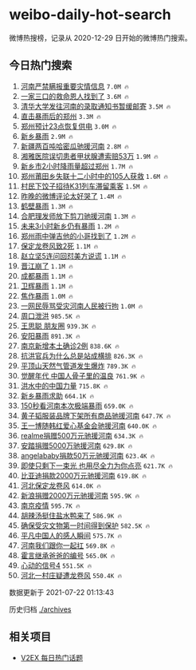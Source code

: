 # weibo-daily-hot-search

微博热搜榜，记录从 2020-12-29 日开始的微博热门搜索。

## 今日热门搜索

<!-- BEGIN -->

1. [河南严禁瞒报重要灾情信息](https://s.weibo.com/weibo?q=%23%E6%B2%B3%E5%8D%97%E4%B8%A5%E7%A6%81%E7%9E%92%E6%8A%A5%E9%87%8D%E8%A6%81%E7%81%BE%E6%83%85%E4%BF%A1%E6%81%AF%23&Refer=top) `7.0M 🔥`
1. [一家三口的救命恩人找到了](https://s.weibo.com/weibo?q=%23%E4%B8%80%E5%AE%B6%E4%B8%89%E5%8F%A3%E7%9A%84%E6%95%91%E5%91%BD%E6%81%A9%E4%BA%BA%E6%89%BE%E5%88%B0%E4%BA%86%23&Refer=top) `3.6M 🔥`
1. [清华大学发往河南的录取通知书暂缓邮寄](https://s.weibo.com/weibo?q=%23%E6%B8%85%E5%8D%8E%E5%A4%A7%E5%AD%A6%E5%8F%91%E5%BE%80%E6%B2%B3%E5%8D%97%E7%9A%84%E5%BD%95%E5%8F%96%E9%80%9A%E7%9F%A5%E4%B9%A6%E6%9A%82%E7%BC%93%E9%82%AE%E5%AF%84%23&Refer=top) `3.5M 🔥`
1. [直击暴雨后的郑州](https://s.weibo.com/weibo?q=%23%E7%9B%B4%E5%87%BB%E6%9A%B4%E9%9B%A8%E5%90%8E%E7%9A%84%E9%83%91%E5%B7%9E%23&Refer=top) `3.3M 🔥`
1. [郑州预计23点恢复供电](https://s.weibo.com/weibo?q=%23%E9%83%91%E5%B7%9E%E9%A2%84%E8%AE%A123%E7%82%B9%E6%81%A2%E5%A4%8D%E4%BE%9B%E7%94%B5%23&Refer=top) `3.0M 🔥`
1. [新乡暴雨](https://s.weibo.com/weibo?q=%23%E6%96%B0%E4%B9%A1%E6%9A%B4%E9%9B%A8%23&Refer=top) `2.9M 🔥`
1. [新疆两百吨哈密瓜驰援河南](https://s.weibo.com/weibo?q=%23%E6%96%B0%E7%96%86%E4%B8%A4%E7%99%BE%E5%90%A8%E5%93%88%E5%AF%86%E7%93%9C%E9%A9%B0%E6%8F%B4%E6%B2%B3%E5%8D%97%23&Refer=top) `2.8M 🔥`
1. [湘雅医院误切患者甲状腺遭索赔53万](https://s.weibo.com/weibo?q=%23%E6%B9%98%E9%9B%85%E5%8C%BB%E9%99%A2%E8%AF%AF%E5%88%87%E6%82%A3%E8%80%85%E7%94%B2%E7%8A%B6%E8%85%BA%E9%81%AD%E7%B4%A2%E8%B5%9453%E4%B8%87%23&Refer=top) `1.9M 🔥`
1. [新乡市2小时降雨量超过郑州](https://s.weibo.com/weibo?q=%23%E6%96%B0%E4%B9%A1%E5%B8%822%E5%B0%8F%E6%97%B6%E9%99%8D%E9%9B%A8%E9%87%8F%E8%B6%85%E8%BF%87%E9%83%91%E5%B7%9E%23&Refer=top) `1.7M 🔥`
1. [郑州莆田乡失联十二小时中的105人获救](https://s.weibo.com/weibo?q=%23%E9%83%91%E5%B7%9E%E8%8E%86%E7%94%B0%E4%B9%A1%E5%A4%B1%E8%81%94%E5%8D%81%E4%BA%8C%E5%B0%8F%E6%97%B6%E4%B8%AD%E7%9A%84105%E4%BA%BA%E8%8E%B7%E6%95%91%23&Refer=top) `1.6M 🔥`
1. [村民下饺子招待K31列车滞留乘客](https://s.weibo.com/weibo?q=%23%E6%9D%91%E6%B0%91%E4%B8%8B%E9%A5%BA%E5%AD%90%E6%8B%9B%E5%BE%85K31%E5%88%97%E8%BD%A6%E6%BB%9E%E7%95%99%E4%B9%98%E5%AE%A2%23&Refer=top) `1.5M 🔥`
1. [昨晚的微博评论太好哭了](https://s.weibo.com/weibo?q=%23%E6%98%A8%E6%99%9A%E7%9A%84%E5%BE%AE%E5%8D%9A%E8%AF%84%E8%AE%BA%E5%A4%AA%E5%A5%BD%E5%93%AD%E4%BA%86%23&Refer=top) `1.4M 🔥`
1. [鹤壁暴雨](https://s.weibo.com/weibo?q=%23%E9%B9%A4%E5%A3%81%E6%9A%B4%E9%9B%A8%23&Refer=top) `1.3M 🔥`
1. [合肥理发师放下剪刀驰援河南](https://s.weibo.com/weibo?q=%23%E5%90%88%E8%82%A5%E7%90%86%E5%8F%91%E5%B8%88%E6%94%BE%E4%B8%8B%E5%89%AA%E5%88%80%E9%A9%B0%E6%8F%B4%E6%B2%B3%E5%8D%97%23&Refer=top) `1.3M 🔥`
1. [未来3小时新乡仍有暴雨](https://s.weibo.com/weibo?q=%23%E6%9C%AA%E6%9D%A53%E5%B0%8F%E6%97%B6%E6%96%B0%E4%B9%A1%E4%BB%8D%E6%9C%89%E6%9A%B4%E9%9B%A8%23&Refer=top) `1.2M 🔥`
1. [郑州雨中弹吉他的小哥找到了](https://s.weibo.com/weibo?q=%23%E9%83%91%E5%B7%9E%E9%9B%A8%E4%B8%AD%E5%BC%B9%E5%90%89%E4%BB%96%E7%9A%84%E5%B0%8F%E5%93%A5%E6%89%BE%E5%88%B0%E4%BA%86%23&Refer=top) `1.2M 🔥`
1. [保定龙卷风致2死](https://s.weibo.com/weibo?q=%23%E4%BF%9D%E5%AE%9A%E9%BE%99%E5%8D%B7%E9%A3%8E%E8%87%B42%E6%AD%BB%23&Refer=top) `1.1M 🔥`
1. [赵立坚5连问回怼美方说谎](https://s.weibo.com/weibo?q=%23%E8%B5%B5%E7%AB%8B%E5%9D%9A5%E8%BF%9E%E9%97%AE%E5%9B%9E%E6%80%BC%E7%BE%8E%E6%96%B9%E8%AF%B4%E8%B0%8E%23&Refer=top) `1.1M 🔥`
1. [晋江崩了](https://s.weibo.com/weibo?q=%23%E6%99%8B%E6%B1%9F%E5%B4%A9%E4%BA%86%23&Refer=top) `1.1M 🔥`
1. [成都暴雨](https://s.weibo.com/weibo?q=%23%E6%88%90%E9%83%BD%E6%9A%B4%E9%9B%A8%23&Refer=top) `1.1M 🔥`
1. [卫辉暴雨](https://s.weibo.com/weibo?q=%23%E5%8D%AB%E8%BE%89%E6%9A%B4%E9%9B%A8%23&Refer=top) `1.1M 🔥`
1. [焦作暴雨](https://s.weibo.com/weibo?q=%23%E7%84%A6%E4%BD%9C%E6%9A%B4%E9%9B%A8%23&Refer=top) `1.0M 🔥`
1. [一网民辱骂受灾河南人民被行拘](https://s.weibo.com/weibo?q=%23%E4%B8%80%E7%BD%91%E6%B0%91%E8%BE%B1%E9%AA%82%E5%8F%97%E7%81%BE%E6%B2%B3%E5%8D%97%E4%BA%BA%E6%B0%91%E8%A2%AB%E8%A1%8C%E6%8B%98%23&Refer=top) `1.0M 🔥`
1. [周口泄洪](https://s.weibo.com/weibo?q=%23%E5%91%A8%E5%8F%A3%E6%B3%84%E6%B4%AA%23&Refer=top) `985.5K 🔥`
1. [王思聪 朋友圈](https://s.weibo.com/weibo?q=%E7%8E%8B%E6%80%9D%E8%81%AA%20%E6%9C%8B%E5%8F%8B%E5%9C%88&Refer=top) `939.3K 🔥`
1. [安阳暴雨](https://s.weibo.com/weibo?q=%23%E5%AE%89%E9%98%B3%E6%9A%B4%E9%9B%A8%23&Refer=top) `891.3K 🔥`
1. [南京新增本土确诊2例](https://s.weibo.com/weibo?q=%23%E5%8D%97%E4%BA%AC%E6%96%B0%E5%A2%9E%E6%9C%AC%E5%9C%9F%E7%A1%AE%E8%AF%8A2%E4%BE%8B%23&Refer=top) `838.6K 🔥`
1. [抗洪官兵为什么总是站成横排](https://s.weibo.com/weibo?q=%23%E6%8A%97%E6%B4%AA%E5%AE%98%E5%85%B5%E4%B8%BA%E4%BB%80%E4%B9%88%E6%80%BB%E6%98%AF%E7%AB%99%E6%88%90%E6%A8%AA%E6%8E%92%23&Refer=top) `826.3K 🔥`
1. [平顶山天然气管道发生爆炸](https://s.weibo.com/weibo?q=%23%E5%B9%B3%E9%A1%B6%E5%B1%B1%E5%A4%A9%E7%84%B6%E6%B0%94%E7%AE%A1%E9%81%93%E5%8F%91%E7%94%9F%E7%88%86%E7%82%B8%23&Refer=top) `789.3K 🔥`
1. [觉醒年代 中国人骨子里的温良](https://s.weibo.com/weibo?q=%E8%A7%89%E9%86%92%E5%B9%B4%E4%BB%A3%20%E4%B8%AD%E5%9B%BD%E4%BA%BA%E9%AA%A8%E5%AD%90%E9%87%8C%E7%9A%84%E6%B8%A9%E8%89%AF&Refer=top) `761.9K 🔥`
1. [洪水中的中国力量](https://s.weibo.com/weibo?q=%23%E6%B4%AA%E6%B0%B4%E4%B8%AD%E7%9A%84%E4%B8%AD%E5%9B%BD%E5%8A%9B%E9%87%8F%23&Refer=top) `715.8K 🔥`
1. [新乡暴雨求助](https://s.weibo.com/weibo?q=%23%E6%96%B0%E4%B9%A1%E6%9A%B4%E9%9B%A8%E6%B1%82%E5%8A%A9%23&Refer=top) `664.1K 🔥`
1. [150秒看河南本次极端暴雨](https://s.weibo.com/weibo?q=%23150%E7%A7%92%E7%9C%8B%E6%B2%B3%E5%8D%97%E6%9C%AC%E6%AC%A1%E6%9E%81%E7%AB%AF%E6%9A%B4%E9%9B%A8%23&Refer=top) `659.0K 🔥`
1. [黄子韬服装品牌下架所有商品驰援河南](https://s.weibo.com/weibo?q=%23%E9%BB%84%E5%AD%90%E9%9F%AC%E6%9C%8D%E8%A3%85%E5%93%81%E7%89%8C%E4%B8%8B%E6%9E%B6%E6%89%80%E6%9C%89%E5%95%86%E5%93%81%E9%A9%B0%E6%8F%B4%E6%B2%B3%E5%8D%97%23&Refer=top) `647.7K 🔥`
1. [王一博随韩红爱心基金会驰援河南](https://s.weibo.com/weibo?q=%23%E7%8E%8B%E4%B8%80%E5%8D%9A%E9%9A%8F%E9%9F%A9%E7%BA%A2%E7%88%B1%E5%BF%83%E5%9F%BA%E9%87%91%E4%BC%9A%E9%A9%B0%E6%8F%B4%E6%B2%B3%E5%8D%97%23&Refer=top) `640.0K 🔥`
1. [realme捐赠500万元驰援河南](https://s.weibo.com/weibo?q=%23realme%E6%8D%90%E8%B5%A0500%E4%B8%87%E5%85%83%E9%A9%B0%E6%8F%B4%E6%B2%B3%E5%8D%97%23&Refer=top) `634.3K 🔥`
1. [安踏捐赠5000万驰援河南](https://s.weibo.com/weibo?q=%23%E5%AE%89%E8%B8%8F%E6%8D%90%E8%B5%A05000%E4%B8%87%E9%A9%B0%E6%8F%B4%E6%B2%B3%E5%8D%97%23&Refer=top) `629.8K 🔥`
1. [angelababy捐款50万元驰援河南](https://s.weibo.com/weibo?q=%23angelababy%E6%8D%90%E6%AC%BE50%E4%B8%87%E5%85%83%E9%A9%B0%E6%8F%B4%E6%B2%B3%E5%8D%97%23&Refer=top) `623.4K 🔥`
1. [即使只剩下一束光 也用尽全力为你点亮](https://s.weibo.com/weibo?q=%E5%8D%B3%E4%BD%BF%E5%8F%AA%E5%89%A9%E4%B8%8B%E4%B8%80%E6%9D%9F%E5%85%89%20%E4%B9%9F%E7%94%A8%E5%B0%BD%E5%85%A8%E5%8A%9B%E4%B8%BA%E4%BD%A0%E7%82%B9%E4%BA%AE&Refer=top) `621.7K 🔥`
1. [比亚迪捐款2000万元驰援河南](https://s.weibo.com/weibo?q=%23%E6%AF%94%E4%BA%9A%E8%BF%AA%E6%8D%90%E6%AC%BE2000%E4%B8%87%E5%85%83%E9%A9%B0%E6%8F%B4%E6%B2%B3%E5%8D%97%23&Refer=top) `619.8K 🔥`
1. [河北保定龙卷风](https://s.weibo.com/weibo?q=%23%E6%B2%B3%E5%8C%97%E4%BF%9D%E5%AE%9A%E9%BE%99%E5%8D%B7%E9%A3%8E%23&Refer=top) `614.0K 🔥`
1. [新浪捐赠2000万元驰援河南](https://s.weibo.com/weibo?q=%23%E6%96%B0%E6%B5%AA%E6%8D%90%E8%B5%A02000%E4%B8%87%E5%85%83%E9%A9%B0%E6%8F%B4%E6%B2%B3%E5%8D%97%23&Refer=top) `595.9K 🔥`
1. [南京疫情](https://s.weibo.com/weibo?q=%23%E5%8D%97%E4%BA%AC%E7%96%AB%E6%83%85%23&Refer=top) `595.7K 🔥`
1. [胡辣汤挺住盐水鸭来了](https://s.weibo.com/weibo?q=%23%E8%83%A1%E8%BE%A3%E6%B1%A4%E6%8C%BA%E4%BD%8F%E7%9B%90%E6%B0%B4%E9%B8%AD%E6%9D%A5%E4%BA%86%23&Refer=top) `586.9K 🔥`
1. [确保受灾文物第一时间得到保护](https://s.weibo.com/weibo?q=%23%E7%A1%AE%E4%BF%9D%E5%8F%97%E7%81%BE%E6%96%87%E7%89%A9%E7%AC%AC%E4%B8%80%E6%97%B6%E9%97%B4%E5%BE%97%E5%88%B0%E4%BF%9D%E6%8A%A4%23&Refer=top) `582.5K 🔥`
1. [平凡中国人的感人瞬间](https://s.weibo.com/weibo?q=%23%E5%B9%B3%E5%87%A1%E4%B8%AD%E5%9B%BD%E4%BA%BA%E7%9A%84%E6%84%9F%E4%BA%BA%E7%9E%AC%E9%97%B4%23&Refer=top) `575.7K 🔥`
1. [河南我们跟你一起扛](https://s.weibo.com/weibo?q=%23%E6%B2%B3%E5%8D%97%E6%88%91%E4%BB%AC%E8%B7%9F%E4%BD%A0%E4%B8%80%E8%B5%B7%E6%89%9B%23&Refer=top) `569.8K 🔥`
1. [霍言继承爸爸的编号](https://s.weibo.com/weibo?q=%23%E9%9C%8D%E8%A8%80%E7%BB%A7%E6%89%BF%E7%88%B8%E7%88%B8%E7%9A%84%E7%BC%96%E5%8F%B7%23&Refer=top) `565.0K 🔥`
1. [心动的信号4](https://s.weibo.com/weibo?q=%23%E5%BF%83%E5%8A%A8%E7%9A%84%E4%BF%A1%E5%8F%B74%23&Refer=top) `551.5K 🔥`
1. [河北一村庄疑遭龙卷风](https://s.weibo.com/weibo?q=%23%E6%B2%B3%E5%8C%97%E4%B8%80%E6%9D%91%E5%BA%84%E7%96%91%E9%81%AD%E9%BE%99%E5%8D%B7%E9%A3%8E%23&Refer=top) `550.4K 🔥`

数据更新于 2021-07-22 01:13:43

<!-- END -->

历史归档 [./archives](./archives)

## 相关项目

- [V2EX 每日热门话题](https://github.com/boojack/v2ex-daily-hot-topic)
